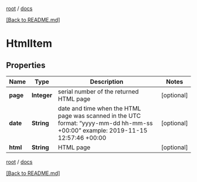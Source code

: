 [root](./../ "root") / [docs](./ "docs")

[[Back to README.md]](./../README.md "[Back to README.md]")

# HtmlItem

## Properties

| Name | Type | Description | Notes |
|------------ | ------------- | ------------- | -------------|
|**page** | **Integer** | serial number of the returned HTML page |  [optional] |
|**date** | **String** | date and time when the HTML page was scanned in the UTC format: “yyyy-mm-dd hh-mm-ss +00:00” example: 2019-11-15 12:57:46 +00:00 |  [optional] |
|**html** | **String** | HTML page |  [optional] |

[root](./../ "root") / [docs](./ "docs")

[[Back to README.md]](./../README.md "[Back to README.md]")